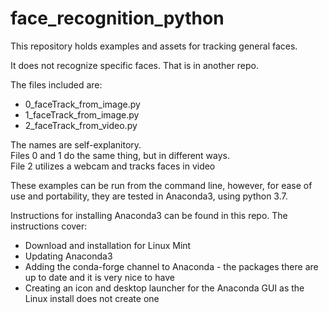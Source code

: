 # face_recognition_python

This repository holds examples and assets for tracking general faces. 

It does not recognize specific faces. That is in another repo.

The files included are:  
* 0_faceTrack_from_image.py  
* 1_faceTrack_from_image.py  
* 2_faceTrack_from_video.py

The names are self-explanitory.  
Files 0 and 1 do the same thing, but in different ways.  
File 2 utilizes a webcam and tracks faces in video  

These examples can be run from the command line, however, for ease of use and portability, they are tested in Anaconda3, using python 3.7.

Instructions for installing Anaconda3 can be found in this repo. The instructions cover:  
* Download and installation for Linux Mint  
* Updating Anaconda3  
* Adding the conda-forge channel to Anaconda - the packages there are up to date and it is very nice to have  
* Creating an icon and desktop launcher for the Anaconda GUI as the Linux install does not create one  
